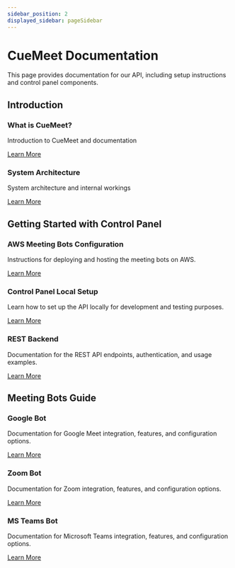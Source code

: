 ```yaml
---
sidebar_position: 2
displayed_sidebar: pageSidebar
---
```


# CueMeet Documentation

This page provides documentation for our API, including setup instructions and control panel components.

## Introduction

<div className="container">
  <div className="row">
    <div className="col col--6 margin-bottom--lg">
      <div className="card">
        <div className="card__header">
          <h3>What is CueMeet?</h3>
        </div>
        <div className="card__body">
          <p>
            Introduction to CueMeet and documentation
          </p>
        </div>
        <div className="card__footer">
          <a href="/cuemeet-documentation/docs/introduction" className="button button--primary button--block">Learn More</a>
        </div>
      </div>
    </div>
    <div className="col col--6 margin-bottom--lg">
      <div className="card">
        <div className="card__header">
          <h3>System Architecture</h3>
        </div>
        <div className="card__body">
          <p>
            System architecture and internal workings
          </p>
        </div>
        <div className="card__footer">
          <a href="/cuemeet-documentation/docs/aws-setup" className="button button--primary button--block">Learn More</a>
        </div>
      </div>
    </div>
  </div>
</div>


## Getting Started with Control Panel

<div className="container">
  <div className="row">
    <div className="col col--6 margin-bottom--lg">
      <div className="card">
        <div className="card__header">
          <h3>AWS Meeting Bots Configuration</h3>
        </div>
        <div className="card__body">
          <p>
            Instructions for deploying and hosting the meeting bots on AWS.
          </p>
        </div>
        <div className="card__footer">
          <a href="/cuemeet-documentation/docs/aws-setup" className="button button--primary button--block">Learn More</a>
        </div>
      </div>
    </div>
    <div className="col col--6 margin-bottom--lg">
      <div className="card">
        <div className="card__header">
          <h3>Control Panel Local Setup</h3>
        </div>
        <div className="card__body">
          <p>
            Learn how to set up the API locally for development and testing purposes.
          </p>
        </div>
        <div className="card__footer">
          <a href="/cuemeet-documentation/docs/local-setup" className="button button--primary button--block">Learn More</a>
        </div>
      </div>
    </div>
    <div className="col col--6 col--offset-3 margin-bottom--lg">
      <div className="card">
        <div className="card__header">
          <h3>REST Backend</h3>
        </div>
        <div className="card__body">
          <p>
            Documentation for the REST API endpoints, authentication, and usage examples.
          </p>
        </div>
        <div className="card__footer">
          <a href="/cuemeet-documentation/docs/bot/api-info" className="button button--primary button--block">Learn More</a>
        </div>
      </div>
    </div>
  </div>
</div>


## Meeting Bots Guide

<div className="container">
  <div className="row">
    <div className="col col--4 margin-bottom--lg">
      <div className="card">
        <div className="card__header">
          <h3>Google Bot</h3>
        </div>
        <div className="card__body">
          <p>
            Documentation for Google Meet integration, features, and configuration options.
          </p>
        </div>
        <div className="card__footer">
          <a href="/cuemeet-documentation/docs/google-bot" className="button button--primary button--block">Learn More</a>
        </div>
      </div>
    </div>
    <div className="col col--4 margin-bottom--lg">
      <div className="card">
        <div className="card__header">
          <h3>Zoom Bot</h3>
        </div>
        <div className="card__body">
          <p>
            Documentation for Zoom integration, features, and configuration options.
          </p>
        </div>
        <div className="card__footer">
          <a href="/cuemeet-documentation/docs/zoom-bot" className="button button--primary button--block">Learn More</a>
        </div>
      </div>
    </div>
    <div className="col col--4 margin-bottom--lg">
      <div className="card">
        <div className="card__header">
          <h3>MS Teams Bot</h3>
        </div>
        <div className="card__body">
          <p>
            Documentation for Microsoft Teams integration, features, and configuration options.
          </p>
        </div>
        <div className="card__footer">
          <a href="/cuemeet-documentation/docs/microsoft-teams-bot" className="button button--primary button--block">Learn More</a>
        </div>
      </div>
    </div>
  </div>
</div> 